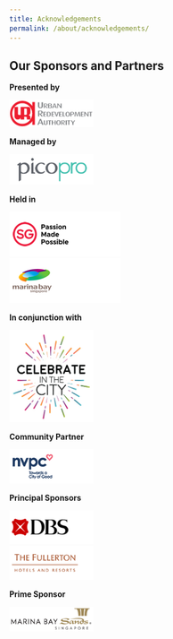 ```yaml
---
title: Acknowledgements
permalink: /about/acknowledgements/
---
```

## Our Sponsors and Partners

**Presented by**
<div style="width:30%"><a href="https://www.ura.gov.sg/Corporate"><img src="/images/logos/uralogo.png" alt="URA" /></a></div>

**Managed by**
<div style="width:30%"><a href="https://www.pico.com/en/"><img src="/images/logos/pico.png" alt="pico" /></a></div>

**Held in**
<div style="width:40%"><a href="https://www.stb.gov.sg/content/stb/en.html"><img src="/images/logos/PMP.png" alt="stb" /></a></div>
<div style="width:40%"><a href="https://www.ura.gov.sg/Corporate/Get-Involved/Shape-A-Distinctive-City/Explore-Our-City/Marina-Bay"><img src="/images/logos/MB.png" alt="stb" /></a></div>

**In conjunction with**

<div style="width:30%"><a href="https://www.google.com"><img src="/images/logos/citc.jpg" alt="celebrate-in-the-city" /></a></div>

**Community Partner**

<div style="width:30%"><a href="https://cityofgood.sg/"><img src="/images/logos/NVPC.png" alt="nvpc" /></a></div>

**Principal Sponsors**

<div style="width:30%"><a href="https://www.dbs.com/default.page?gclsrc=aw.ds&&scp=true&gclid=EAIaIQobChMIv5fMjOnA5QIVRyUrCh1DtAEAEAAYASAAEgI_VfD_BwE"><img src="/images/logos/DBS.png" alt="dbs" /></a></div>
<div style="width:30%"><a href="https://www.fullertonhotels.com/"><img src="/images/logos/Fullerton.png" alt="fullerton" /></a></div>

**Prime Sponsor**

<div style="width:30%"><a href="https://www.marinabaysands.com/"><img src="/images/logos/mbs.png" alt="marina-bay-sands" /></a></div>
